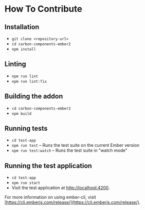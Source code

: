 # How To Contribute

## Installation

- `git clone <repository-url>`
- `cd carbon-components-ember2`
- `npm install`

## Linting

- `npm run lint`
- `npm run lint:fix`

## Building the addon

- `cd carbon-components-ember2`
- `npm build`

## Running tests

- `cd test-app`
- `npm run test` – Runs the test suite on the current Ember version
- `npm run test:watch` – Runs the test suite in "watch mode"

## Running the test application

- `cd test-app`
- `npm run start`
- Visit the test application at [http://localhost:4200](http://localhost:4200).

For more information on using ember-cli, visit [https://cli.emberjs.com/release/](https://cli.emberjs.com/release/).
